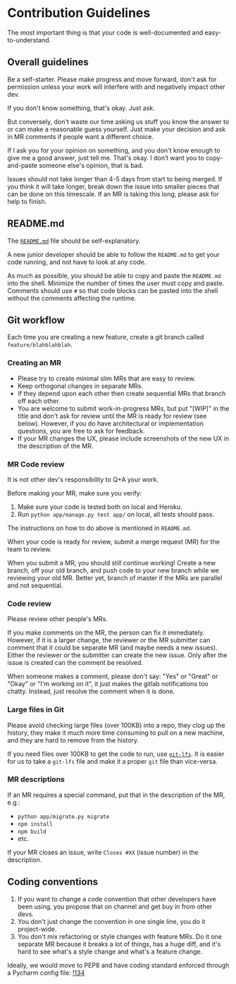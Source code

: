 # Contribution Guidelines

The most important thing is that your code is well-documented and
easy-to-understand.

## Overall guidelines

Be a self-starter. Please make progress and move forward, don't ask
for permission unless your work will interfere with and negatively
impact other dev.

If you don't know something, that's okay. Just ask.

But conversely, don't waste our time asking us stuff you know the
answer to or can make a reasonable guess yourself. Just make your
decision and ask in MR comments if people want a different choice.

If I ask you for your opinion on something, and you don't know
enough to give me a good answer, just tell me. That's okay. I don’t
want you to copy-and-paste someone else's opinion, that is bad.

Issues should not take longer than 4-5 days from start to being
merged. If you think it will take longer, break down the issue into
smaller pieces that can be done on this timescale. If an MR is
taking this long, please ask for help to finish.

## README.md

The [`README.md`](README.md) file should be self-explanatory.

A new junior developer should be able to follow the `README.md` to get
your code running, and not have to look at any code.

As much as possible, you should be able to copy and paste the
`README.md` into the shell.  Minimize the number of times the user
must copy and paste. Comments should use `#` so that code blocks
can be pasted into the shell without the comments affecting the
runtime.

## Git workflow

Each time you are creating a new feature, create a git branch called
`feature/blahblahblah`.

### Creating an MR

* Please try to create minimal slim MRs that are easy to review.
* Keep orthogonal changes in separate MRs.
* If they depend upon each other then create sequential MRs that
branch off each other.
* You are welcome to submit work-in-progress MRs, but put "[WIP]"
in the title and don't ask for review until the MR is ready for
review (see below). However, if you do have architectural or
implementation questions, you are free to ask for feedback.
* If your MR changes the UX, please include screenshots of the new
UX in the description of the MR.

### MR Code review

It is not other dev's responsibility to Q+A your work.

Before making your MR, make sure you verify: 
1) Make sure your code is tested both on local and Heroku.
2) Run `python app/manage.py test app/` on local, all tests should pass.

The instructions on how to do above is mentioned in `README.md`. 

When your code is ready for review, submit a merge request (MR) for
the team to review.

When you submit a MR, you should still continue working! Create a
new branch, off your old branch, and push code to your new branch
while we reviewing your old MR. Better yet, branch of master if the
MRs are parallel and not sequential.

### Code review

Please review other people's MRs.

If you make comments on the MR, the person can fix it immediately.
However, if it is a larger change, the reviewer or the MR submitter
can comment that it could be separate MR (and maybe needs a new
issues). Either the reviewer or the submitter can create the new
issue. Only after the issue is created can the comment be resolved.

When someone makes a comment, please don't say: "Yes" or "Great"
or "Okay" or "I'm working on it", it just makes the gitlab notifications
too chatty. Instead, just resolve the comment when it is done.

### Large files in Git

Please avoid checking large files (over 100KB) into a repo, they
clog up the history, they make it much more time consuming to pull
on a new machine, and they are hard to remove from the history.

If you need files over 100KB to get the code to run, use
[`git-lfs`](https://git-lfs.github.com/). It is easier for us to
take a `git-lfs` file and make it a proper `git` file than vice-versa.

### MR descriptions

If an MR requires a special command, put that in the description
of the MR, e.g.:

* `python app/migrate.py migrate`
* `npm install`
* `npm build`
* etc.

If your MR closes an issue, write `Closes #XX` (issue number) in
the description.

## Coding conventions

1) If you want to change a code convention that other developers
have been using, you propose that on channel and get buy in from
other devs.
2) You don't just change the convention in one single line, you do
it project-wide.
3) You don't mix refactoring or style changes with feature MRs. Do
it one separate MR because it breaks a lot of things, has a huge
diff, and it's hard to see what's a style change and what's a feature
change.

Ideally, we would move to PEP8 and have coding standard enforced
through a Pycharm config file:
[!134](https://gitlab.com/ftwlegal/clsite/issues/134)
